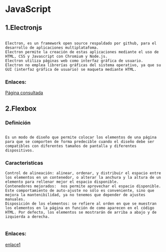 # JavaScript

## 1.Electronjs
```

Electron, es un framework open source respaldado por github, para el desarrollo de aplicaciones multiplatafoma.
Electron permite la creación de estas aplicaciones mediante el uso de HTML, CSS y Javascript con Chromium y Node.js.
Electron utiliza páginas web como interfaz gráfica de usuario.
Electron no emplea librerías gráficas del sistema operativo, ya que su GUI (interfaz gráfica de usuario) se maqueta mediante HTML.

```
### Enlaces:
 [Página consultada](http://alastresenpunto.com/electron-desarrollo-aplicaciones/)
 
## 2.Flexbox
  ### Definición
   ```
   
   Es un modo de diseño que permite colocar los elementos de una página para que se comporten de forma predecible cuando el diseño debe ser compatibles con diferentes tamaños de pantalla y diferentes dispositivos.
   ```
   
  ### Caracteristicas
  ```
  Control de alineación: alinear, ordenar, y distribuir el espacio entre los elementos en un contenedor, o alterar la anchura y la altura de un elemento para rellenar mejor el espacio disponible.
  Contenedores mejorados:  nos permite aprovechar el espacio disponible. Este comportamiento de auto-ajuste no sólo es conveniente, sino que mejora la mantenibilidad, ya no tenemos que depender de ajustes manuales.
  Disposición de los elementos: se refiere al orden en que se muestran los elementos en la página en función de como aparecen en el código HTML. Por defecto, los elementos se mostrarán de arriba a abajo y de izquierda a derecha.
   
 ```
 
 ### Enlaces:
[enlace1](https://developer.mozilla.org/es/docs/Web/CSS/CSS_Flexible_Box_Layout/Usando_las_cajas_flexibles_CSS)
